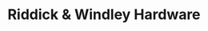 ---
title: "Riddick & Windley Hardware"
url: /belhaven/riddick-und-windley-hardware/
shop: Baumarkt
---